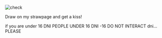 ![check](https://media.tenor.com/6PWdNQ-fEaEAAAAM/twin-peaks-drama.gif)

Draw on my strawpage and get a kiss!

if you are under 16 DNI
PEOPLE UNDER 16 DNI 
-16 DO NOT INTERACT
dni... PLEASE 
